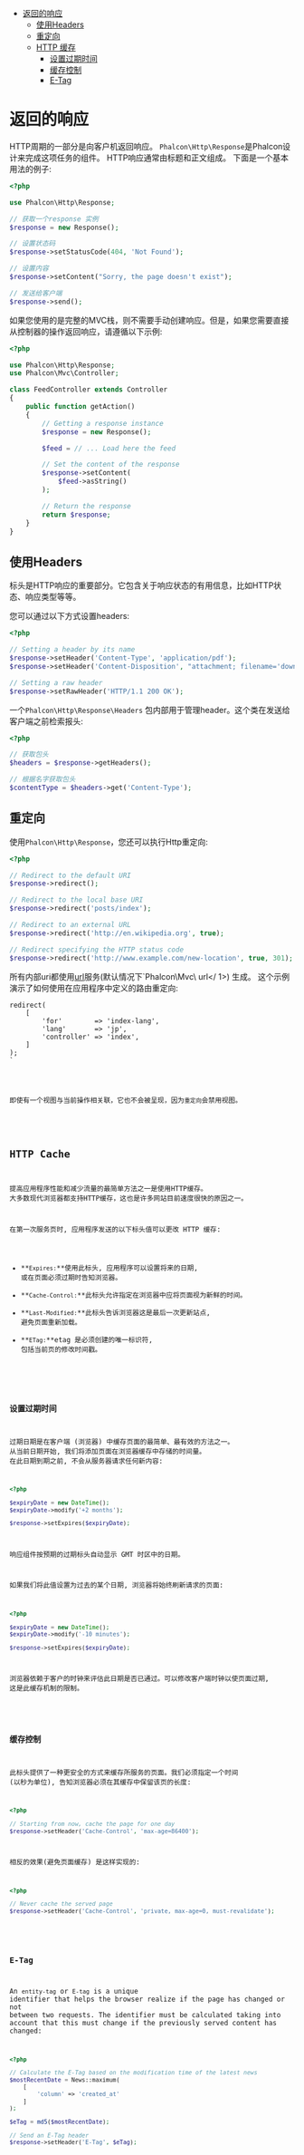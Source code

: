 <div class='article-menu'>
  <ul>
    <li>
      <a href="#overview">返回的响应</a> 
      <ul>
        <li>
          <a href="#working-with-headers">使用Headers</a>
        </li>
        <li>
          <a href="#redirections">重定向</a>
        </li>
        <li>
          <a href="#http-cache">HTTP 缓存</a> 
          <ul>
            <li>
              <a href="#http-cache-expiration-time">设置过期时间</a>
            </li>
            <li>
              <a href="#http-cache-control">缓存控制</a>
            </li>
            <li>
              <a href="#http-cache-etag">E-Tag</a>
            </li>
          </ul>
        </li>
      </ul>
    </li>
  </ul>
</div>

<a name='overview'></a>

# 返回的响应

HTTP周期的一部分是向客户机返回响应。 `Phalcon\Http\Response`是Phalcon设计来完成这项任务的组件。 HTTP响应通常由标题和正文组成。 下面是一个基本用法的例子:

```php
<?php

use Phalcon\Http\Response;

// 获取一个response 实例
$response = new Response();

// 设置状态码
$response->setStatusCode(404, 'Not Found');

// 设置内容
$response->setContent("Sorry, the page doesn't exist");

// 发送给客户端
$response->send();
```

如果您使用的是完整的MVC栈，则不需要手动创建响应。但是，如果您需要直接从控制器的操作返回响应，请遵循以下示例:

```php
<?php

use Phalcon\Http\Response;
use Phalcon\Mvc\Controller;

class FeedController extends Controller
{
    public function getAction()
    {
        // Getting a response instance
        $response = new Response();

        $feed = // ... Load here the feed

        // Set the content of the response
        $response->setContent(
            $feed->asString()
        );

        // Return the response
        return $response;
    }
}
```

<a name='working-with-headers'></a>

## 使用Headers

标头是HTTP响应的重要部分。它包含关于响应状态的有用信息，比如HTTP状态、响应类型等等。

您可以通过以下方式设置headers:

```php
<?php

// Setting a header by its name
$response->setHeader('Content-Type', 'application/pdf');
$response->setHeader('Content-Disposition', "attachment; filename='downloaded.pdf'");

// Setting a raw header
$response->setRawHeader('HTTP/1.1 200 OK');
```

一个`Phalcon\Http\Response\Headers` 包内部用于管理header。这个类在发送给客户端之前检索报头:

```php
<?php

// 获取包头
$headers = $response->getHeaders();

// 根据名字获取包头
$contentType = $headers->get('Content-Type');
```

<a name='redirections'></a>

## 重定向

使用`Phalcon\Http\Response`，您还可以执行Http重定向:

```php
<?php

// Redirect to the default URI
$response->redirect();

// Redirect to the local base URI
$response->redirect('posts/index');

// Redirect to an external URL
$response->redirect('http://en.wikipedia.org', true);

// Redirect specifying the HTTP status code
$response->redirect('http://www.example.com/new-location', true, 301);
```

所有内部uri都使用[url](/[[language]]/[[version]]/url)服务(默认情况下`Phalcon\Mvc\ url</ 1>) 生成。 这个示例演示了如何使用在应用程序中定义的路由重定向:</p>

<pre><code class="php"><?php

// Redirect based on a named route
return $response->redirect(
    [
        'for'        => 'index-lang',
        'lang'       => 'jp',
        'controller' => 'index',
    ]
);
`</pre> 

即使有一个视图与当前操作相关联，它也不会被呈现，因为`重定向`会禁用视图。

<a name='http-cache'></a>

## HTTP Cache

提高应用程序性能和减少流量的最简单方法之一是使用HTTP缓存。 大多数现代浏览器都支持HTTP缓存，这也是许多网站目前速度很快的原因之一。

在第一次服务页时, 应用程序发送的以下标头值可以更改 HTTP 缓存:

* **` Expires: `**使用此标头, 应用程序可以设置将来的日期, 或在页面必须过期时告知浏览器。
* **` Cache-Control: `**此标头允许指定在浏览器中应将页面视为新鲜的时间。
* **` Last-Modified: `**此标头告诉浏览器这是最后一次更新站点, 避免页面重新加载。
* **` ETag: `**etag 是必须创建的唯一标识符, 包括当前页的修改时间戳。

<a name='http-cache-expiration-time'></a>

### 设置过期时间

过期日期是在客户端 (浏览器) 中缓存页面的最简单、最有效的方法之一。 从当前日期开始, 我们将添加页面在浏览器缓存中存储的时间量。 在此日期到期之前, 不会从服务器请求任何新内容:

```php
<?php

$expiryDate = new DateTime();
$expiryDate->modify('+2 months');

$response->setExpires($expiryDate);
```

响应组件按预期的过期标头自动显示 GMT 时区中的日期。

如果我们将此值设置为过去的某个日期, 浏览器将始终刷新请求的页面:

```php
<?php

$expiryDate = new DateTime();
$expiryDate->modify('-10 minutes');

$response->setExpires($expiryDate);
```

浏览器依赖于客户的时钟来评估此日期是否已通过。可以修改客户端时钟以使页面过期, 这是此缓存机制的限制。

<a name='http-cache-control'></a>

### 缓存控制

此标头提供了一种更安全的方式来缓存所服务的页面。我们必须指定一个时间 (以秒为单位), 告知浏览器必须在其缓存中保留该页的长度:

```php
<?php

// Starting from now, cache the page for one day
$response->setHeader('Cache-Control', 'max-age=86400');
```

相反的效果(避免页面缓存) 是这样实现的:

```php
<?php

// Never cache the served page
$response->setHeader('Cache-Control', 'private, max-age=0, must-revalidate');
```

<a name='http-cache-etag'></a>

### E-Tag

An `entity-tag` or `E-tag` is a unique identifier that helps the browser realize if the page has changed or not between two requests. The identifier must be calculated taking into account that this must change if the previously served content has changed:

```php
<?php

// Calculate the E-Tag based on the modification time of the latest news
$mostRecentDate = News::maximum(
    [
        'column' => 'created_at'
    ]
);

$eTag = md5($mostRecentDate);

// Send an E-Tag header
$response->setHeader('E-Tag', $eTag);
```